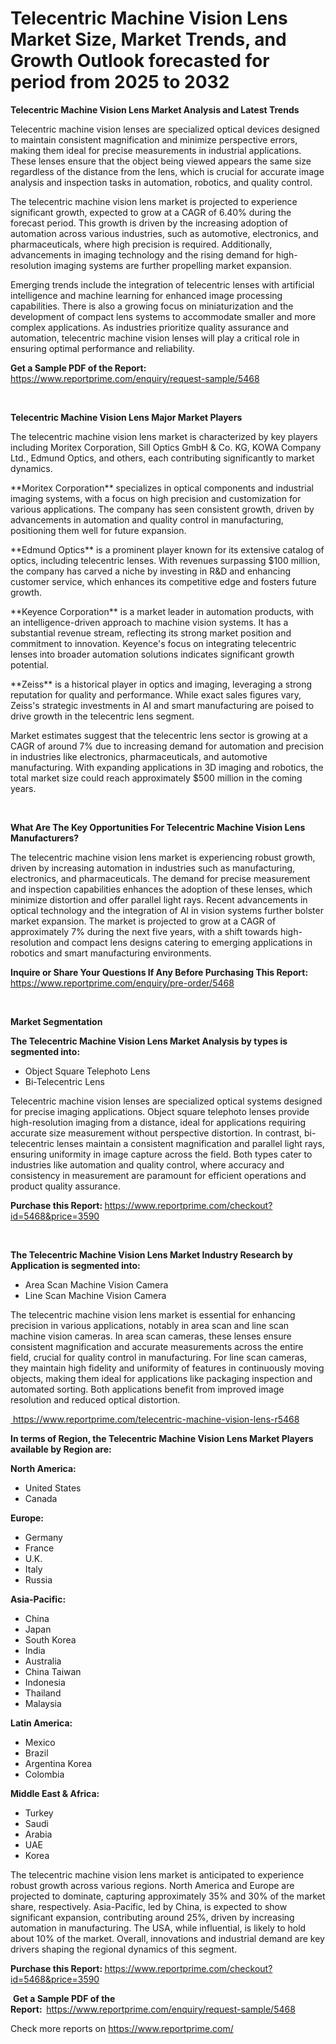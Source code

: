 <p><h1>Telecentric Machine Vision Lens Market Size, Market Trends, and Growth Outlook forecasted for period from 2025 to 2032</h1></p><p><strong>Telecentric Machine Vision Lens Market Analysis and Latest Trends</strong></p>
<p><p>Telecentric machine vision lenses are specialized optical devices designed to maintain consistent magnification and minimize perspective errors, making them ideal for precise measurements in industrial applications. These lenses ensure that the object being viewed appears the same size regardless of the distance from the lens, which is crucial for accurate image analysis and inspection tasks in automation, robotics, and quality control.</p><p>The telecentric machine vision lens market is projected to experience significant growth, expected to grow at a CAGR of 6.40% during the forecast period. This growth is driven by the increasing adoption of automation across various industries, such as automotive, electronics, and pharmaceuticals, where high precision is required. Additionally, advancements in imaging technology and the rising demand for high-resolution imaging systems are further propelling market expansion.</p><p>Emerging trends include the integration of telecentric lenses with artificial intelligence and machine learning for enhanced image processing capabilities. There is also a growing focus on miniaturization and the development of compact lens systems to accommodate smaller and more complex applications. As industries prioritize quality assurance and automation, telecentric machine vision lenses will play a critical role in ensuring optimal performance and reliability.</p></p>
<p><strong>Get a Sample PDF of the Report:&nbsp;</strong> <a href="https://www.reportprime.com/enquiry/request-sample/5468?utm_campaign=2648&utm_medium=2&utm_source=Github&utm_content=ia&utm_term=19032025&utm_id=telecentric-machine-vision-lens">https://www.reportprime.com/enquiry/request-sample/5468</a></p>
<p>&nbsp;</p>
<p><strong>Telecentric Machine Vision Lens Major Market Players</strong></p>
<p><p>The telecentric machine vision lens market is characterized by key players including Moritex Corporation, Sill Optics GmbH & Co. KG, KOWA Company Ltd., Edmund Optics, and others, each contributing significantly to market dynamics.</p><p>**Moritex Corporation** specializes in optical components and industrial imaging systems, with a focus on high precision and customization for various applications. The company has seen consistent growth, driven by advancements in automation and quality control in manufacturing, positioning them well for future expansion.</p><p>**Edmund Optics** is a prominent player known for its extensive catalog of optics, including telecentric lenses. With revenues surpassing $100 million, the company has carved a niche by investing in R&D and enhancing customer service, which enhances its competitive edge and fosters future growth.</p><p>**Keyence Corporation** is a market leader in automation products, with an intelligence-driven approach to machine vision systems. It has a substantial revenue stream, reflecting its strong market position and commitment to innovation. Keyence's focus on integrating telecentric lenses into broader automation solutions indicates significant growth potential.</p><p>**Zeiss** is a historical player in optics and imaging, leveraging a strong reputation for quality and performance. While exact sales figures vary, Zeiss's strategic investments in AI and smart manufacturing are poised to drive growth in the telecentric lens segment.</p><p>Market estimates suggest that the telecentric lens sector is growing at a CAGR of around 7% due to increasing demand for automation and precision in industries like electronics, pharmaceuticals, and automotive manufacturing. With expanding applications in 3D imaging and robotics, the total market size could reach approximately $500 million in the coming years.</p></p>
<p>&nbsp;</p>
<p><strong>What Are The Key Opportunities For Telecentric Machine Vision Lens Manufacturers?</strong></p>
<p><p>The telecentric machine vision lens market is experiencing robust growth, driven by increasing automation in industries such as manufacturing, electronics, and pharmaceuticals. The demand for precise measurement and inspection capabilities enhances the adoption of these lenses, which minimize distortion and offer parallel light rays. Recent advancements in optical technology and the integration of AI in vision systems further bolster market expansion. The market is projected to grow at a CAGR of approximately 7% during the next five years, with a shift towards high-resolution and compact lens designs catering to emerging applications in robotics and smart manufacturing environments.</p></p>
<p><strong>Inquire or Share Your Questions If Any Before Purchasing This Report:</strong> <a href="https://www.reportprime.com/enquiry/pre-order/5468?utm_campaign=2648&utm_medium=2&utm_source=Github&utm_content=ia&utm_term=19032025&utm_id=telecentric-machine-vision-lens">https://www.reportprime.com/enquiry/pre-order/5468</a></p>
<p>&nbsp;</p>
<p><strong>Market Segmentation</strong></p>
<p><strong>The Telecentric Machine Vision Lens Market Analysis by types is segmented into:</strong></p>
<p><ul><li>Object Square Telephoto Lens</li><li>Bi-Telecentric Lens</li></ul></p>
<p><p>Telecentric machine vision lenses are specialized optical systems designed for precise imaging applications. Object square telephoto lenses provide high-resolution imaging from a distance, ideal for applications requiring accurate size measurement without perspective distortion. In contrast, bi-telecentric lenses maintain a consistent magnification and parallel light rays, ensuring uniformity in image capture across the field. Both types cater to industries like automation and quality control, where accuracy and consistency in measurement are paramount for efficient operations and product quality assurance.</p></p>
<p><strong>Purchase this Report:&nbsp;</strong><a href="https://www.reportprime.com/checkout?id=5468&price=3590&utm_campaign=2648&utm_medium=2&utm_source=Github&utm_content=ia&utm_term=19032025&utm_id=telecentric-machine-vision-lens">https://www.reportprime.com/checkout?id=5468&price=3590</a></p>
<p>&nbsp;</p>
<p><strong>The Telecentric Machine Vision Lens Market Industry Research by Application is segmented into:</strong></p>
<p><ul><li>Area Scan Machine Vision Camera</li><li>Line Scan Machine Vision Camera</li></ul></p>
<p><p>The telecentric machine vision lens market is essential for enhancing precision in various applications, notably in area scan and line scan machine vision cameras. In area scan cameras, these lenses ensure consistent magnification and accurate measurements across the entire field, crucial for quality control in manufacturing. For line scan cameras, they maintain high fidelity and uniformity of features in continuously moving objects, making them ideal for applications like packaging inspection and automated sorting. Both applications benefit from improved image resolution and reduced optical distortion.</p></p>
<p><a href="https://www.reportprime.com/telecentric-machine-vision-lens-r5468?utm_campaign=2648&utm_medium=2&utm_source=Github&utm_content=ia&utm_term=19032025&utm_id=telecentric-machine-vision-lens">&nbsp;https://www.reportprime.com/telecentric-machine-vision-lens-r5468</a></p>
<p><strong>In terms of Region, the Telecentric Machine Vision Lens Market Players available by Region are:</strong></p>
<p>
    <p> <strong> North America: </strong>
        <ul>
            <li>United States</li>
            <li>Canada</li>
        </ul>
        </p> 
    <p> <strong> Europe: </strong>
        <ul>
            <li>Germany</li>
            <li>France</li>
            <li>U.K.</li>
            <li>Italy</li>
            <li>Russia</li>
        </ul>
        </p> 
    <p> <strong> Asia-Pacific: </strong>
        <ul>
            <li>China</li>
            <li>Japan</li>
            <li>South Korea</li>
            <li>India</li>
            <li>Australia</li>
            <li>China Taiwan</li>
            <li>Indonesia</li>
            <li>Thailand</li>
            <li>Malaysia</li>
        </ul>
        </p> 
    <p> <strong> Latin America: </strong>
        <ul>
            <li>Mexico</li>
            <li>Brazil</li>
            <li>Argentina Korea</li>
            <li>Colombia</li>
        </ul>
        </p> 
    <p> <strong> Middle East & Africa: </strong>
        <ul>
            <li>Turkey</li>
            <li>Saudi</li>
            <li>Arabia</li>
            <li>UAE</li>
            <li>Korea</li>
        </ul>
    </p>
    </p>
<p><p>The telecentric machine vision lens market is anticipated to experience robust growth across various regions. North America and Europe are projected to dominate, capturing approximately 35% and 30% of the market share, respectively. Asia-Pacific, led by China, is expected to show significant expansion, contributing around 25%, driven by increasing automation in manufacturing. The USA, while influential, is likely to hold about 10% of the market. Overall, innovations and industrial demand are key drivers shaping the regional dynamics of this segment.</p></p>
<p><strong>Purchase this Report: </strong><a href="https://www.reportprime.com/checkout?id=5468&price=3590&utm_campaign=2648&utm_medium=2&utm_source=Github&utm_content=ia&utm_term=19032025&utm_id=telecentric-machine-vision-lens">https://www.reportprime.com/checkout?id=5468&price=3590</a></p>
<p>&nbsp;<strong>Get a Sample PDF of the Report:&nbsp;&nbsp;</strong><a href="https://www.reportprime.com/enquiry/request-sample/5468?utm_campaign=2648&utm_medium=2&utm_source=Github&utm_content=ia&utm_term=19032025&utm_id=telecentric-machine-vision-lens">https://www.reportprime.com/enquiry/request-sample/5468</a></p>
<p><strong></strong></p>
<p>Check more reports on <a href="https://www.reportprime.com/?utm_campaign=2648&utm_medium=2&utm_source=Github&utm_content=ia&utm_term=19032025&utm_id=telecentric-machine-vision-lens">https://www.reportprime.com/</a></p>